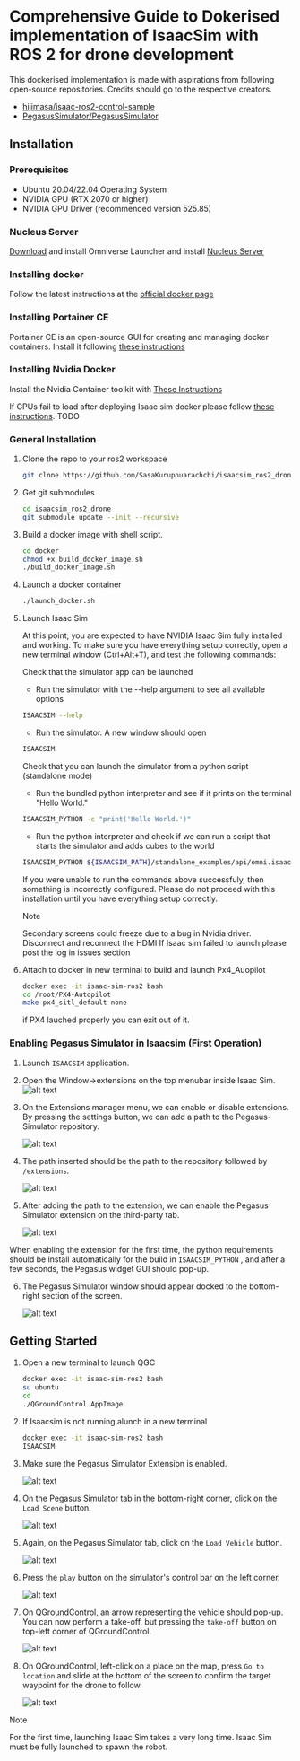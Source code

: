 # Comprehensive Guide to Dokerised implementation of IsaacSim with ROS 2 for drone development

This dockerised implementation is made with aspirations from following open-source repositories. Credits should go to the respective creators.
- [hijimasa/isaac-ros2-control-sample](https://github.com/hijimasa/isaac-ros2-control-sample)
- [PegasusSimulator/PegasusSimulator](https://github.com/PegasusSimulator/PegasusSimulator)

## Installation

### Prerequisites
- Ubuntu 20.04/22.04 Operating System
- NVIDIA GPU (RTX 2070 or higher)
- NVIDIA GPU Driver (recommended version 525.85)

### Nucleus Server
[Download](https://docs.omniverse.nvidia.com/install-guide/latest/workstation-install.html) and install Omniverse Launcher and install [Nucleus Server](https://docs.omniverse.nvidia.com/launcher/latest/workstation-launcher.html#collaboration-tab)

### Installing docker
Follow the latest instructions at the [official docker page](https://docs.docker.com/engine/install/ubuntu/)

### Installing Portainer CE
Portainer CE is an open-source GUI for creating and managing docker containers. Install it following [these instructions](https://docs.portainer.io/start/install-ce/server/docker/linux)

### Installing Nvidia Docker
Install the Nvidia Container toolkit with [These Instructions](https://docs.nvidia.com/datacenter/cloud-native/container-toolkit/latest/install-guide.html)

If GPUs fail to load after deploying Isaac sim docker please follow [these instructions](). TODO

### General Installation

1. Clone the repo to your ros2 workspace
   ```bash
   git clone https://github.com/SasaKuruppuarachchi/isaacsim_ros2_drone.git
   ```

2. Get git submodules
   ```bash
   cd isaacsim_ros2_drone
   git submodule update --init --recursive
   ```

3. Build a docker image with shell script.
   ```bash
   cd docker
   chmod +x build_docker_image.sh
   ./build_docker_image.sh
   ```

4. Launch a docker container
   ```bash
   ./launch_docker.sh
   ```
5. Launch Isaac Sim

   At this point, you are expected to have NVIDIA Isaac Sim fully installed and working. To make sure you have everything setup correctly, open a new terminal window (Ctrl+Alt+T), and test the following commands:

   Check that the simulator app can be launched

   - Run the simulator with the --help argument to see all available options
   ```bash
   ISAACSIM --help
   ```
   - Run the simulator. A new window should open
   ```bash
   ISAACSIM
   ```
   Check that you can launch the simulator from a python script (standalone mode)

   - Run the bundled python interpreter and see if it prints on the terminal "Hello World."
   ```bash
   ISAACSIM_PYTHON -c "print('Hello World.')"
   ```

   - Run the python interpreter and check if we can run a script that starts the simulator and adds cubes to the world
   ```bash
   ISAACSIM_PYTHON ${ISAACSIM_PATH}/standalone_examples/api/omni.isaac.core/add_cubes.py
   ```

   If you were unable to run the commands above successfuly, then something is incorrectly configured. Please do not proceed with this installation until you have everything setup correctly.


   > [!NOTE]
   > Secondary screens could freeze due to a bug in Nvidia driver. Disconnect and reconnect the HDMI
   > If Isaac sim failed to launch please post the log in issues section

6. Attach to docker in new terminal to build and launch Px4_Auopilot
   ```bash
   docker exec -it isaac-sim-ros2 bash
   cd /root/PX4-Autopilot
   make px4_sitl_default none
   ```
   if PX4 lauched properly you can exit out of it.

### Enabling Pegasus Simulator in Isaacsim (First Operation)

1. Launch ``ISAACSIM`` application.

2. Open the Window->extensions on the top menubar inside Isaac Sim.
   ![alt text](https://github.com/PegasusSimulator/PegasusSimulator/blob/main/docs/_static/extensions_menu_bar.png)

3. On the Extensions manager menu, we can enable or disable extensions. By pressing the settings button, we can 
add a path to the Pegasus-Simulator repository.

   ![alt text](https://github.com/PegasusSimulator/PegasusSimulator/blob/main/docs/_static/extensions_widget.png)

4. The path inserted should be the path to the repository followed by ``/extensions``.

   ![alt text](https://github.com/PegasusSimulator/PegasusSimulator/blob/main/docs/_static/ading_extension_path.png)


5. After adding the path to the extension, we can enable the Pegasus Simulator extension on the third-party tab.

   ![alt text](https://github.com/PegasusSimulator/PegasusSimulator/blob/main/docs/_static/pegasus_inside_extensions_menu.png)


When enabling the extension for the first time, the python requirements should be install automatically for the build in 
``ISAACSIM_PYTHON`` , and after a few seconds, the Pegasus widget GUI should pop-up.

6. The Pegasus Simulator window should appear docked to the bottom-right section of the screen.

   ![alt text](https://github.com/PegasusSimulator/PegasusSimulator/blob/main/docs/_static/pegasus_gui_example.png)

## Getting Started

1. Open a new terminal to launch QGC
   ```bash
   docker exec -it isaac-sim-ros2 bash
   su ubuntu
   cd
   ./QGroundControl.AppImage
   ```

2. If Isaacsim is not running alunch in a new terminal
   ```bash
   docker exec -it isaac-sim-ros2 bash
   ISAACSIM
   ```
3. Make sure the Pegasus Simulator Extension is enabled.

   ![alt text](https://github.com/PegasusSimulator/PegasusSimulator/blob/main/docs/_static/pegasus_inside_extensions_menu.png)

4. On the Pegasus Simulator tab in the bottom-right corner, click on the ``Load Scene`` button.

   ![alt text](https://github.com/PegasusSimulator/PegasusSimulator/blob/main/docs/_static/tutorials/load_scene.png)

5. Again, on the Pegasus Simulator tab, click on the ``Load Vehicle`` button.

   ![alt text](https://github.com/PegasusSimulator/PegasusSimulator/blob/main/docs/_static/tutorials/load_vehicle.png)
6. Press the ``play`` button on the simulator's control bar on the left corner.

   ![alt text](https://github.com/PegasusSimulator/PegasusSimulator/blob/main/docs/_static/tutorials/play.png)

7. On QGroundControl, an arrow representing the vehicle should pop-up. You can now perform a take-off, but pressing the
``take-off`` button on top-left corner of QGroundControl.

   ![alt text](https://github.com/PegasusSimulator/PegasusSimulator/blob/main/docs/_static/tutorials/take_off.png)

8. On QGroundControl, left-click on a place on the map, press ``Go to location`` and slide at the bottom of the screen
to confirm the target waypoint for the drone to follow.

   ![alt text](https://github.com/PegasusSimulator/PegasusSimulator/blob/main/docs/_static/tutorials/go_to_location.png)


<!-- 7. Build ros2 source codes
   ```bash
   colcon build && source install/setup.bash
   ```

8. Launch the package

   7.1. For Mobile Robot
   - To launch simulator
   ```bash
   ros2 run isaac_ros2_scripts launcher
   ``` -->





> [!NOTE]
> For the first time, launching Isaac Sim takes a very long time.
> Isaac Sim must be fully launched to spawn the robot.
